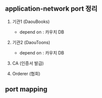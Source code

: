 



## application-network port 정리

   1) 기관1 (DaouBooks)
       - depend on : 카우치 DB
   
   2) 기관2 (DaouToons)
       - depend on : 카우치 DB
   
   3) CA (인증서 발급)
   
   4) Orderer (협회)
   
   
## port mapping


